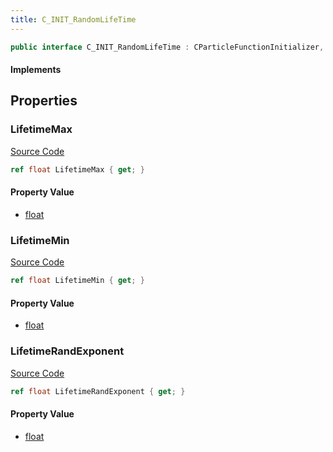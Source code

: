 ```yaml
---
title: C_INIT_RandomLifeTime
---
```


```csharp
public interface C_INIT_RandomLifeTime : CParticleFunctionInitializer, CParticleFunction, ISchemaClass<CParticleFunction>, ISchemaClass<CParticleFunctionInitializer>, ISchemaClass<C_INIT_RandomLifeTime>, ISchemaField, ISchemaClass, INativeHandle
```

#### Implements

## Properties

### LifetimeMax

[Source Code](https://github.com/swiftly-solution/swiftlys2/blob/beta/managed/src/SwiftlyS2.Generated/Schemas/Interfaces/C_INIT_RandomLifeTime.cs#L18)

```csharp
ref float LifetimeMax { get; }
```

#### Property Value

- [float](https://learn.microsoft.com/dotnet/api/system.single)

### LifetimeMin

[Source Code](https://github.com/swiftly-solution/swiftlys2/blob/beta/managed/src/SwiftlyS2.Generated/Schemas/Interfaces/C_INIT_RandomLifeTime.cs#L16)

```csharp
ref float LifetimeMin { get; }
```

#### Property Value

- [float](https://learn.microsoft.com/dotnet/api/system.single)

### LifetimeRandExponent

[Source Code](https://github.com/swiftly-solution/swiftlys2/blob/beta/managed/src/SwiftlyS2.Generated/Schemas/Interfaces/C_INIT_RandomLifeTime.cs#L20)

```csharp
ref float LifetimeRandExponent { get; }
```

#### Property Value

- [float](https://learn.microsoft.com/dotnet/api/system.single)

